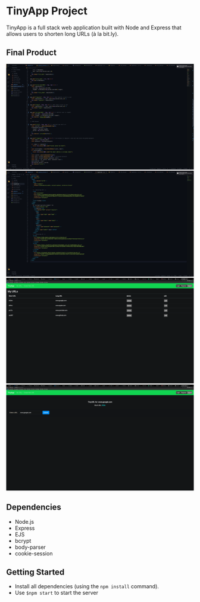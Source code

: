 # TinyApp Project

TinyApp is a full stack web application built with Node and Express that allows users to shorten long URLs (à la bit.ly).

## Final Product

![express_server](https://github.com/jawiki/tinyAppV2/blob/main/docs/Screen%20Shot%202022-04-24%20at%2011.14.32%20AM.png)
![register.ejs](https://github.com/jawiki/tinyAppV2/blob/main/docs/Screen%20Shot%202022-04-24%20at%2011.14.54%20AM.png)
![tinyApp urls](https://github.com/jawiki/tinyAppV2/blob/main/docs/Screen%20Shot%202022-04-24%20at%2011.22.37%20AM.png)
![tinyApp new url](https://github.com/jawiki/tinyAppV2/blob/main/docs/Screen%20Shot%202022-04-24%20at%2011.22.44%20AM.png)

## Dependencies

- Node.js
- Express
- EJS
- bcrypt
- body-parser
- cookie-session

## Getting Started

- Install all dependencies (using the `npm install` command).
- Use `$npm start` to start the server
